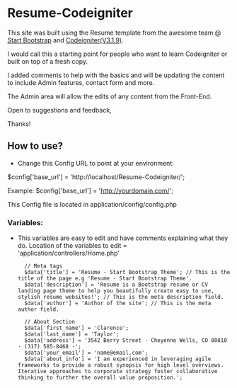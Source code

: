 # Resume-Codeigniter
This site was built using the Resume template from the awesome team @ [Start Bootstrap](https://startbootstrap.com/template-overviews/resume/) and [Codeigniter(V3.1.9)](https://codeigniter.com/). 

I would call this a starting point for people who want to learn Codeigniter or built on top of a fresh copy.

I added comments to help with the basics and will be updating the content to include Admin features, contact form and more. 

The Admin area will allow the edits of any content from the Front-End.

Open to suggestions and feedback,

Thanks!


## How to use?

- Change this Config URL to point at your environment: 

$config['base_url'] = 'http://localhost/Resume-Codeigniter/';

Example: $config['base_url'] = 'http://yourdomain.com/'; 

This Config file is located in application/config/config.php


### Variables:

- This variables are easy to edit and have comments explaining what they do. Location of the variables to edit = 'application/controllers/Home.php'

        // Meta tags
		$data['title'] = 'Resume - Start Bootstrap Theme'; // This is the title of the page e.g 'Resume - Start Bootstrap Theme'.
		$data['description'] = 'Resume is a Bootstrap resume or CV landing page theme to help you beautifully create easy to use, stylish resume websites!'; // This is the meta description field.
		$data['author'] = 'Author of the site'; // This is the meta author field.

		// About Section
		$data['first_name'] = 'Clarence';
		$data['last_name'] = 'Taylor';
		$data['address'] = '3542 Berry Street · Cheyenne Wells, CO 80810 · (317) 585-8468 ·';
		$data['your_email'] = 'name@email.com';
		$data['about_info'] = 'I am experienced in leveraging agile frameworks to provide a robust synopsis for high level overviews. Iterative approaches to corporate strategy foster collaborative thinking to further the overall value proposition.';
